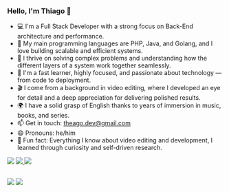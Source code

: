 ### Hello, I'm Thiago 👋
- 💻 I'm a Full Stack Developer with a strong focus on Back-End architecture and performance.
- 🔧 My main programming languages are PHP, Java, and Golang, and I love building scalable and efficient systems.
- 🚀 I thrive on solving complex problems and understanding how the different layers of a system work together seamlessly.
- 🎯 I'm a fast learner, highly focused, and passionate about technology — from code to deployment.
- 🎬 I come from a background in video editing, where I developed an eye for detail and a deep appreciation for delivering polished results.
- 🌍 I have a solid grasp of English thanks to years of immersion in music, books, and series.
- 📫 Get in touch: theago.dev@gmail.com
- 😄 Pronouns: he/him
- 🌱 Fun fact: Everything I know about video editing and development, I learned through curiosity and self-driven research.

<div>
  <img src="https://timelinecovers.pro/facebook-cover/download/steven-universe-ending-background-facebook-cover.jpg" />
  <a href="https://github.com/thetheago">
  <a href="[https://github.com/thetheago/CoinPilot](https://github.com/thetheago/CoinPilot)">
    <img src="https://github-readme-stats.vercel.app/api/pin/?username=thetheago&repo=CoinPilot&theme=radical" />
  </a>
  <a href="https://github.com/thetheago/Finnance-backend-challange">
    <img src="https://github-readme-stats.vercel.app/api/pin/?username=thetheago&repo=Finnance-backend-challange&theme=radical"/>
  </a>
</div>
  
  ##
<div> 
  <a href = "mailto:theago.dev@gmail.com"><img src="https://img.shields.io/badge/-Gmail-%23333?style=for-the-badge&logo=gmail&logoColor=white" target="_blank"></a>
  <a href="https://www.linkedin.com/in/thetheago" target="_blank"><img src="https://img.shields.io/badge/-LinkedIn-%230077B5?style=for-the-badge&logo=linkedin&logoColor=white" target="_blank"></a>
</div>
